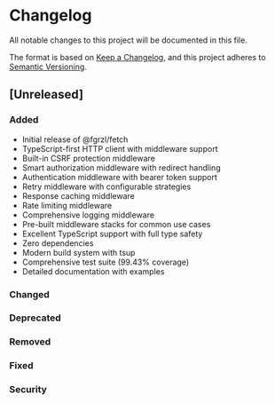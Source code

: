 # Changelog

All notable changes to this project will be documented in this file.

The format is based on [Keep a Changelog](https://keepachangelog.com/en/1.0.0/),
and this project adheres to [Semantic Versioning](https://semver.org/spec/v2.0.0.html).

## [Unreleased]

### Added
- Initial release of @fgrzl/fetch
- TypeScript-first HTTP client with middleware support
- Built-in CSRF protection middleware
- Smart authorization middleware with redirect handling
- Authentication middleware with bearer token support
- Retry middleware with configurable strategies
- Response caching middleware
- Rate limiting middleware  
- Comprehensive logging middleware
- Pre-built middleware stacks for common use cases
- Excellent TypeScript support with full type safety
- Zero dependencies
- Modern build system with tsup
- Comprehensive test suite (99.43% coverage)
- Detailed documentation with examples

### Changed

### Deprecated

### Removed

### Fixed

### Security
